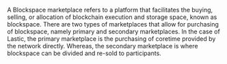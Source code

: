 A Blockspace marketplace refers to a platform that facilitates the buying, selling, or allocation of blockchain execution and storage space, known as blockspace. There are two types of marketplaces that allow for purchasing of blockspace, namely  primary and secondary marketplaces. In the case of Lastic, the primary marketplace is the purchasing of coretime provided by the network directly. Whereas, the secondary marketplace is where blockspace can be divided and re-sold to participants.